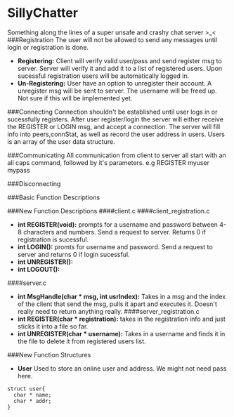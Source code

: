 # SillyChatter
Something along the lines of a super unsafe and crashy chat server >_&lt;
###Registration
The user will not be allowed to send any messages until login or registration is done. 
- **Registering:** Client will verify valid user/pass and send register msg to server. Server will verify it and add it to a list of registered users. Upon sucessful registration users will be automatically logged in.
- **Un-Registering:** User have an option to unregister their account. A unregister msg will be sent to server. The username will be freed up. Not sure if this will be implemented yet.

###Connecting
Connection shouldn't be established until user logs in or sucessfully registers. After user register/login the server will either receive the REGISTER or LOGIN msg, and accept a connection. The server will fill info into peers,connStat, as well as record the user address in users. Users is an array of the user data structure.

###Communicating
All communication from client to server all start with an all caps command, followed by it's parameters.
e.g REGISTER myuser mypass

###Disconnecting


###Basic Function Descriptions


###New Function Descriptions
####client.c
####client_registration.c
- **int REGISTER(void):** prompts for a username and password between 4-8 characters and numbers. Send a request to server. Returns 0 if registration is sucessful. 
- **int LOGIN():** promts for username and password. Send a request to server and returns 0 if login sucessful.
- **int UNREGISTER():**
- **int LOGOUT():**

####server.c
- **int MsgHandle(char * msg, int usrIndex):** Takes in a msg and the index of the client that send the msg, pulls it apart and executes it. Doesn't really need to return anything really.
####server_registration.c
- **int REGISTER(char * registration):** takes in the registration info and just sticks it into a file so far.
- **int UNREGISTER(char * username):** Takes in a username and finds it in the file to delete it from registered users list.


###New Function Structures
- **User** Used to store an online user and address. We might not need pass here.
```
struct user{
  char * name;
  char * addr;
}
```
